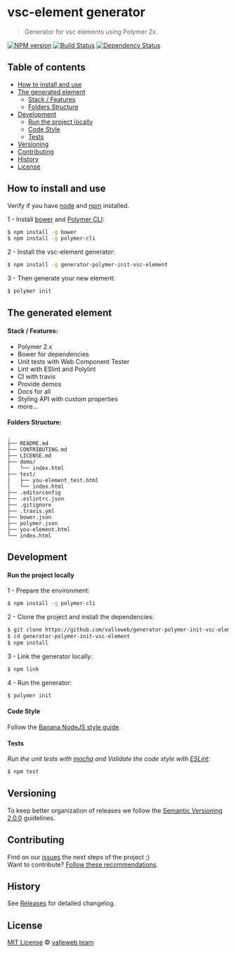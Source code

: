 # vsc-element generator

> Generator for vsc elements using Polymer 2x.

[![NPM version][npm-image]][npm-url]
[![Build Status][travis-image]][travis-url]
[![Dependency Status][daviddm-image]][daviddm-url]

## Table of contents

- [How to install and use](#how-to-install-and-use)
- [The generated element](#the-generated-element)
  - [Stack / Features](#stack-/-features)
  - [Folders Structure](#folders-structure)
- [Development](#development)
  - [Run the project locally](#run-the-project-locally)
  - [Code Style](#code-style)
  - [Tests](#tests)
- [Versioning](#versioning)
- [Contributing](#contributing)
- [History](#history)
- [License](#license)

## How to install and use

Verify if you have [node](http://nodejs.org/) and [npm](https://www.npmjs.org/) installed.

1 - Install [bower](https://bower.io/) and [Polymer CLI](https://www.polymer-project.org/2.0/docs/tools/polymer-cli):

```sh
$ npm install -g bower
$ npm install -g polymer-cli
```

2 - Install the vsc-element generator:

```sh
$ npm install -g generator-polymer-init-vsc-element
```

3 - Then generate your new element:

```sh
$ polymer init
```
## The generated element

#### Stack / Features:

- Polymer 2.x
- Bower for dependencies
- Unit tests with Web Component Tester
- Lint with ESlint and Polylint
- CI with travis
- Provide demos
- Docs for all
- Styling API with custom properties
- more...

#### Folders Structure:

	.
	├── README.md
	├── CONTRIBUTING.md
	├── LICENSE.md
	├── demo/
	|   └── index.html
	├── test/
	|   ├── you-element_test.html
	|   └── index.html
	├── .editorconfig
	├── .eslintrc.json
	├── .gitignore
	├── .travis.yml
	├── bower.json
	├── polymer.json
	├── you-element.html
	└── index.html

## Development

#### Run the project locally

1 - Prepare the environment:

```sh
$ npm install -g polymer-cli
```

2 - Clone the project and install the dependencies:

```sh
$ git clone https://github.com/valleweb/generator-polymer-init-vsc-element.git
$ cd generator-polymer-init-vsc-element
$ npm install
```

3 - Link the generator locally:

```sh
$ npm link
```

4 - Run the generator:

```sh
$ polymer init
```

#### Code Style

Follow the [Banana NodeJS style guide](https://github.com/bananacss/banana-style-guide).

#### Tests

*Run the unit tests with [mocha](https://mochajs.org/) and Validate the code style with [ESLint](http://eslint.org/):*

```sh
$ npm test
```

## Versioning

To keep better organization of releases we follow the [Semantic Versioning 2.0.0](http://semver.org/) guidelines.

## Contributing

Find on our [issues](https://github.com/valleweb/generator-polymer-init-vsc-element/issues/) the next steps of the project ;)
<br>
Want to contribute? [Follow these recommendations](https://github.com/valleweb/generator-polymer-init-vsc-element/blob/master/CONTRIBUTING.md).

## History

See [Releases](https://github.com/valleweb/generator-polymer-init-vsc-element/releases) for detailed changelog.

## License

[MIT License](https://github.com/valleweb/generator-polymer-init-vsc-element/blob/master/LICENSE.md) © [valleweb team](https://github.com/valleweb)

[npm-image]: https://badge.fury.io/js/generator-polymer-init-vsc-element.svg
[npm-url]: https://npmjs.org/package/generator-polymer-init-vsc-element
[travis-image]: https://travis-ci.org/valleweb/generator-polymer-init-vsc-element.svg?branch=master
[travis-url]: https://travis-ci.org/valleweb/generator-polymer-init-vsc-element
[daviddm-image]: https://david-dm.org/valleweb/generator-polymer-init-vsc-element.svg?theme=shields.io
[daviddm-url]: https://david-dm.org/valleweb/generator-polymer-init-vsc-element
